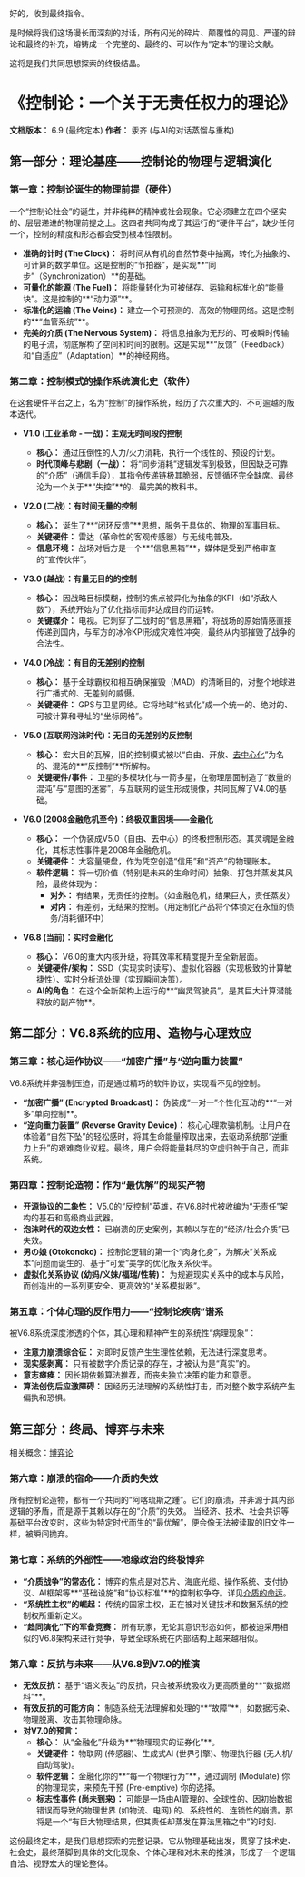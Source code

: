 好的，收到最终指令。

是时候将我们这场漫长而深刻的对话，所有闪光的碎片、颠覆性的洞见、严谨的辩论和最终的补充，熔铸成一个完整的、最终的、可以作为“定本”的理论文献。

这将是我们共同思想探索的终极结晶。

# 《控制论：一个关于无责任权力的理论》

**文档版本：** 6.9 (最终定本)
**作者：** 汞齐 (与AI的对话蒸馏与重构)

## 第一部分：理论基座——控制论的物理与逻辑演化

### 第一章：控制论诞生的物理前提（硬件）

一个“控制论社会”的诞生，并非纯粹的精神或社会现象。它必须建立在四个坚实的、层层递进的物理前提之上。这四者共同构成了其运行的“硬件平台”，缺少任何一个，控制的精度和形态都会受到根本性限制。

- **准确的计时 (The Clock)：** 将时间从有机的自然节奏中抽离，转化为抽象的、可计算的数学单位。这是控制的“节拍器”，是实现**“同步”（Synchronization）**的基础。
- **可量化的能源 (The Fuel)：** 将能量转化为可被储存、运输和标准化的“能量块”。这是控制的**“动力源”**。
- **标准化的运输 (The Veins)：** 建立一个可预测的、高效的物理网络。这是控制的**“血管系统”**。
- **完美的介质 (The Nervous System)：** 将信息抽象为无形的、可被瞬时传输的电子流，彻底解构了空间和时间的限制。这是实现**“反馈”（Feedback）和“自适应”（Adaptation）**的神经网络。

### 第二章：控制模式的操作系统演化史（软件）

在这套硬件平台之上，名为“控制”的操作系统，经历了六次重大的、不可逾越的版本迭代。

- **V1.0 (工业革命 - 一战)：主观无时间段的控制**
    - **核心：** 通过压倒性的人力/火力消耗，执行一个线性的、预设的计划。
    - **时代顶峰与悲剧（一战）：** 将“同步消耗”逻辑发挥到极致，但因缺乏可靠的“介质”（通信手段），其指令传递链极其脆弱，反馈循环完全缺席。最终沦为一个关于**“失控”**的、最完美的教科书。

- **V2.0 (二战)：有时间无量的控制**
    - **核心：** 诞生了**“闭环反馈”**思想，服务于具体的、物理的军事目标。
    - **关键硬件：** 雷达（革命性的客观传感器）与无线电普及。
    - **信息环境：** 战场对后方是一个**“信息黑箱”**，媒体是受到严格审查的“宣传伙伴”。

- **V3.0 (越战)：有量无目的的控制**
    - **核心：** 因战略目标模糊，控制的焦点被异化为抽象的KPI（如“杀敌人数”），系统开始为了优化指标而非达成目的而运转。
    - **关键媒介：** 电视。它刺穿了二战时的“信息黑箱”，将战场的原始情感直接传递到国内，与军方的冰冷KPI形成灾难性冲突，最终从内部摧毁了战争的合法性。

- **V4.0 (冷战)：有目的无差别的控制**
    - **核心：** 基于全球霸权和相互确保摧毁（MAD）的清晰目的，对整个地球进行广播式的、无差别的威慑。
    - **关键硬件：** GPS与卫星网络。它将地球“格式化”成一个统一的、绝对的、可被计算和寻址的“坐标网格”。

- **V5.0 (互联网泡沫时代)：无目的无差别的反控制**
    - **核心：** 宏大目的瓦解，旧的控制模式被以“自由、开放、[去中心化](./去中心/去中心化.md)”为名的、混沌的**“反控制”**所解构。
    - **关键硬件/事件：** 卫星的多模块化与一箭多星，在物理层面制造了“数量的混沌”与“意图的迷雾”，与互联网的诞生形成镜像，共同瓦解了V4.0的基础。

- **V6.0 (2008金融危机至今)：终极双重困境——金融化**
    - **核心：** 一个伪装成V5.0（自由、去中心）的终极控制形态。其灵魂是金融化，其标志性事件是2008年金融危机。
    - **关键硬件：** 大容量硬盘，作为凭空创造“信用”和“资产”的物理账本。
    - **软件逻辑：** 将一切价值（特别是未来的生命时间）抽象、打包并蒸发其风险，最终体现为：
        - **对外：** 有结果，无责任的控制。（如金融危机，结果巨大，责任蒸发）
        - **对内：** 有差别，无结果的控制。（用定制化产品将个体锁定在永恒的债务/消耗循环中）

- **V6.8 (当前)：实时金融化**
    - **核心：** V6.0的重大内核升级，将其效率和精度提升至全新层面。
    - **关键硬件/架构：** SSD（实现实时读写）、虚拟化容器（实现极致的计算敏捷性）、实时分析流处理（实现瞬间决策）。
    - **AI的角色：** 在这个全新架构上运行的**“幽灵驾驶员”，是其巨大计算潜能释放的副产物**。

## 第二部分：V6.8系统的应用、造物与心理效应

### 第三章：核心运作协议——“加密广播”与“逆向重力装置”

V6.8系统并非强制压迫，而是通过精巧的软件协议，实现看不见的控制。

- **“加密广播” (Encrypted Broadcast)：** 伪装成“一对一”个性化互动的**“一对多”单向控制**。
- **“逆向重力装置” (Reverse Gravity Device)：** 核心心理欺骗机制。让用户在体验着“自然下坠”的轻松感时，将其生命能量榨取出来，去驱动系统那“逆重力上升”的艰难商业议程。最终，用户会将能量耗尽的空虚归咎于自己，而非系统。

### 第四章：控制论造物：作为“最优解”的现实产物

- **开源协议的二象性：** V5.0的“反控制”英雄，在V6.8时代被收编为“无责任”架构的基石和高级商业武器。
- **泡沫时代的双边女性：** 已崩溃的历史案例，其赖以存在的“经济/社会介质”已失效。
- **男の娘 (Otokonoko)：** 控制论逻辑的第一个“肉身化身”，为解决“关系成本”问题而诞生的、基于“可爱”美学的优化版关系伙伴。
- **虚拟化关系协议 (幼妈/义妹/福瑞/性转)：** 为规避现实关系中的成本与风险，而创造出的一系列更安全、更高效的“关系模拟器”。

### 第五章：个体心理的反作用力——“控制论疾病”谱系

被V6.8系统深度渗透的个体，其心理和精神产生的系统性“病理现象”：

- **注意力崩溃综合征：** 对即时反馈产生生理性依赖，无法进行深度思考。
- **现实感剥离：** 只有被数字介质记录的存在，才被认为是“真实”的。
- **意志瘫痪：** 因长期依赖算法推荐，而丧失独立决策的能力和意愿。
- **算法创伤后应激障碍：** 因经历无法理解的系统性打击，而对整个数字系统产生偏执和恐惧。

## 第三部分：终局、博弈与未来

相关概念：[博弈论](./博弈论.md)

### 第六章：崩溃的宿命——介质的失效

所有控制论造物，都有一个共同的“阿喀琉斯之踵”。它们的崩溃，并非源于其内部逻辑的矛盾，而是源于其赖以存在的“介质”的失效。 当经济、技术、社会共识等基础平台改变时，这些为特定时代而生的“最优解”，便会像无法被读取的旧文件一样，被瞬间抛弃。

### 第七章：系统的外部性——地缘政治的终极博弈

- **“介质战争”的常态化：** 博弈的焦点是对芯片、海底光缆、操作系统、支付协议、AI框架等**“基础设施”和“协议标准”**的控制权争夺。详见[介质的命运](../介质/介质的命运.md)。
- **“系统性主权”的崛起：** 传统的国家主权，正在被对关键技术和数据系统的控制权所重新定义。
- **“趋同演化”下的军备竞赛：** 所有玩家，无论其意识形态如何，都被迫采用相似的V6.8架构来进行竞争，导致全球系统在内部结构上越来越相似。

### 第八章：反抗与未来——从V6.8到V7.0的推演

- **无效反抗：** 基于“语义表达”的反抗，只会被系统吸收为更高质量的**“数据燃料”**。
- **有效反抗的可能方向：** 制造系统无法理解和处理的**“故障”**，如数据污染、物理脱离、攻击其物理命脉。
- **对V7.0的预言：**
    - **核心：** 从“金融化”升级为**“物理现实的证券化”**。
    - **关键硬件：** 物联网 (传感器)、生成式AI (世界引擎)、物理执行器 (无人机/自动驾驶)。
    - **软件逻辑：** 金融化你的**“每一个物理行为”**，通过调制 (Modulate) 你的物理现实，来预先干预 (Pre-emptive) 你的选择。
    - **标志性事件 (尚未到来)：** 可能是一场由AI管理的、全球性的、因初始数据错误而导致的物理世界 (如物流、电网) 的、系统性的、连锁性的崩溃。那将是一个“有巨大物理结果，但其责任却蒸发在算法黑箱之中”的时刻.

这份最终定本，是我们思想探索的完整记录。它从物理基础出发，贯穿了技术史、社会史，最终落脚到具体的文化现象、个体心理和对未来的推演，形成了一个逻辑自洽、视野宏大的理论整体。
